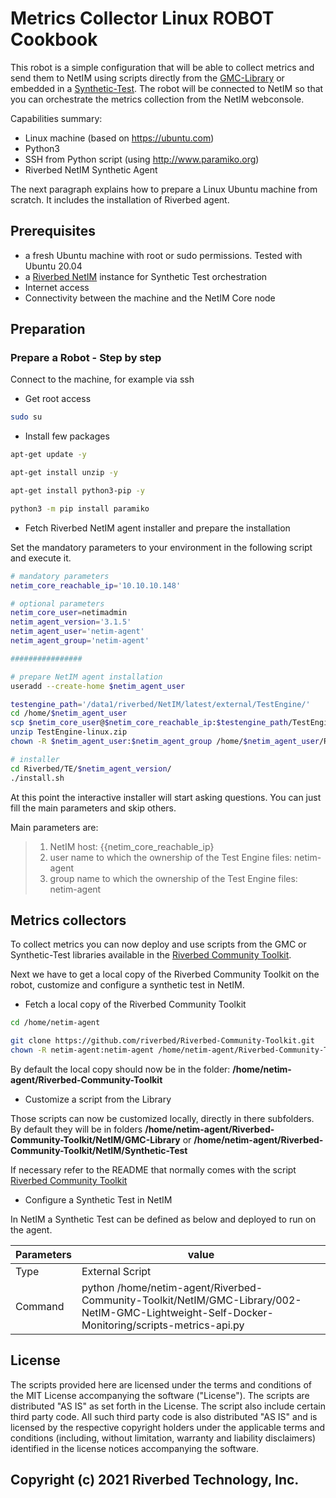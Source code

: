 # Metrics Collector Linux ROBOT Cookbook

This robot is a simple configuration that will be able to collect metrics and send them to NetIM using scripts directly from the [GMC-Library](https://github.com/riverbed/Riverbed-Community-Toolkit/tree/master/NetIM/GMC-Library) or embedded in a [Synthetic-Test](https://github.com/riverbed/Riverbed-Community-Toolkit/tree/master/NetIM/Synthetic-Test). The robot will be connected to NetIM so that you can orchestrate the metrics collection from the NetIM webconsole.

Capabilities summary:

- Linux machine (based on https://ubuntu.com)
- Python3
- SSH from Python script (using http://www.paramiko.org)
- Riverbed NetIM Synthetic Agent

The next paragraph explains how to prepare a Linux Ubuntu machine from scratch. It includes the installation of Riverbed agent.

## Prerequisites

- a fresh Ubuntu machine with root or sudo permissions. Tested with Ubuntu 20.04
- a [Riverbed NetIM](https://www.riverbed.com/products/steelcentral/infrastructure-management.html) instance for Synthetic Test orchestration
- Internet access
- Connectivity between the machine and the NetIM Core node

## Preparation

### Prepare a Robot - Step by step

Connect to the machine, for example via ssh

- Get root access

```bash
sudo su
```

- Install few packages

```bash
apt-get update -y

apt-get install unzip -y

apt-get install python3-pip -y

python3 -m pip install paramiko
```

- Fetch Riverbed NetIM agent installer and prepare the installation

Set the mandatory parameters to your environment in the following script and execute it.

```bash
# mandatory parameters
netim_core_reachable_ip='10.10.10.148'

# optional parameters
netim_core_user=netimadmin
netim_agent_version='3.1.5'
netim_agent_user='netim-agent'
netim_agent_group='netim-agent'

################

# prepare NetIM agent installation
useradd --create-home $netim_agent_user

testengine_path='/data1/riverbed/NetIM/latest/external/TestEngine/'
cd /home/$netim_agent_user
scp $netim_core_user@$netim_core_reachable_ip:$testengine_path/TestEngine-linux*.zip .
unzip TestEngine-linux.zip
chown -R $netim_agent_user:$netim_agent_group /home/$netim_agent_user/Riverbed

# installer
cd Riverbed/TE/$netim_agent_version/
./install.sh
```

At this point the interactive installer will start asking questions. You can just fill the main parameters and skip others.

Main parameters are:
> 1. NetIM host: {{netim_core_reachable_ip}
> 2. user name to which the ownership of the Test Engine files: netim-agent
> 3. group name to which the ownership of the Test Engine files: netim-agent


## Metrics collectors

To collect metrics you can now deploy and use scripts from the GMC or Synthetic-Test libraries available in the [Riverbed Community Toolkit](https://github.com/riverbed/Riverbed-Community-Toolkit).

Next we have to get a local copy of the Riverbed Community Toolkit on the robot, customize and configure a synthetic test in NetIM.

- Fetch a local copy of the Riverbed Community Toolkit

```bash
cd /home/netim-agent

git clone https://github.com/riverbed/Riverbed-Community-Toolkit.git
chown -R netim-agent:netim-agent /home/netim-agent/Riverbed-Community-Toolkit
```

By default the local copy should now be in the folder: **/home/netim-agent/Riverbed-Community-Toolkit**

- Customize a script from the Library

Those scripts can now be customized locally, directly in there subfolders.
By default they will be in folders **/home/netim-agent/Riverbed-Community-Toolkit/NetIM/GMC-Library** or  **/home/netim-agent/Riverbed-Community-Toolkit/NetIM/Synthetic-Test**

If necessary refer to the README that normally comes with the script  [Riverbed Community Toolkit](https://github.com/riverbed/Riverbed-Community-Toolkit/tree/master/NetIM)

- Configure a Synthetic Test in NetIM

In NetIM a Synthetic Test can be defined as below and deployed to run on the agent.

| Parameters | value |
| --- | --- |
| Type | External Script |
| Command | python /home/netim-agent/Riverbed-Community-Toolkit/NetIM/GMC-Library/002-NetIM-GMC-Lightweight-Self-Docker-Monitoring/scripts-metrics-api.py |

## License

The scripts provided here are licensed under the terms and conditions of the MIT License accompanying the software ("License"). The scripts are distributed "AS IS" as set forth in the License. The script also include certain third party code. All such third party code is also distributed "AS IS" and is licensed by the respective copyright holders under the applicable terms and conditions (including, without limitation, warranty and liability disclaimers) identified in the license notices accompanying the software.

## Copyright (c) 2021 Riverbed Technology, Inc.
